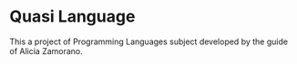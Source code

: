 # Quasi Language

This a project of Programming Languages subject developed by the guide of Alicia Zamorano.
